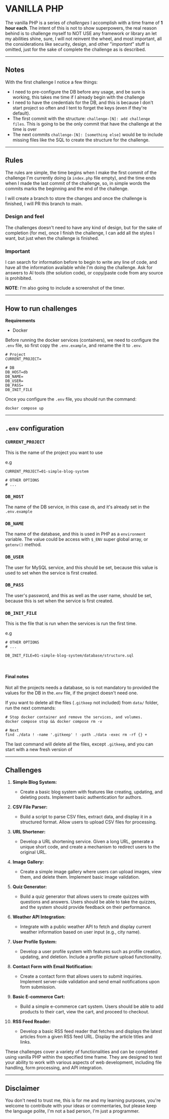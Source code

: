 # VANILLA PHP

The vanilla PHP is a series of *challenges* I accomplish with a time frame of **1 hour each**. The intent of this is not
to show superpowers, the real reason
behind is to challenge myself to NOT USE any framework or library an let my abilities shine, sure, I will not reinvent
the wheel, and most important, all the considerations
like security, design, and other "*important*" stuff is omitted, just for the sake of complete the challenge as is
described.

---

## Notes

With the first challenge I notice a few things:

* I need to pre-configure the DB before any usage, and be sure is working, this takes me time if I already begin with the challenge
* I need to have the credentials for the DB, and this is because I don't start project so often and I tent to forget the keys (even if they're default).
* The first commit with the structure: ```challenge-[N]: add challenge files```. This is going to be the only commit that have the challenge at the time is over
* The next commits ```challenge-[N]: [something else]``` would be to include missing files like the SQL to create the structure for the challenge.

---

## Rules

The rules are simple, the time begins when I make the first commit of the challenge I'm currently doing (a ```index.php``` file empty), and the time
ends when I made the last commit of the challenge, so, in simple words the commits marks the beginning and the end of the challenge.

I will create a branch to store the changes and once the challenge is finished, I will PR this branch to main.

### Design and feel

The challenges doesn't need to have any kind of design, but for the sake of completion (for me), once I finish the challenge, I can add all
the styles I want, but just when the challenge is finished.

### Important
I can search for information before to begin to write any line of code, and have all the information available while I'm doing the challenge.
Ask for answers to AI tools (the solution code), or copy/paste code from any source is prohibited.

**NOTE**: I'm also going to include a screenshot of the timer.

---

## How to run challenges

**Requirements**

* Docker

Before running the docker services (containers), we need to configure the ```.env``` file, so first
copy the ```.env.example```, and rename the it to ```.env```.

```dotenv
# Project
CURRENT_PROJECT=

# DB
DB_HOST=db
DB_NAME=
DB_USER=
DB_PASS=
DB_INIT_FILE
```

Once you configure the ```.env``` file, you should run the command:

```shell
docker compose up
```

---

## ```.env``` configuration

### ```CURRENT_PROJECT```

This is the name of the project you want to use

e.g
```dotenv
CURRENT_PROJECT=01-simple-blog-system

# OTHER OPTIONS
# ...
```

### ```DB_HOST```
The name of the DB service, in this case ```db```, and it's already set in the ```.env.example```

### ```DB_NAME```
The name of the database, and this is used in PHP as a ```environment``` variable. The value could
be access with ```$_ENV``` super global array, or ```getenv()``` method.

### ```DB_USER```
The user for MySQL service, and this should be set, because this value is used to set when the service is first created.

### ```DB_PASS```
The user's password, and this as well as the user name, should be set, because this is set when the service is first created.

### ```DB_INIT_FILE```
This is the file that is run when the services is run the first time.

e.g
```dotenv
# OTHER OPTIONS
# ...

DB_INIT_FILE=01-simple-blog-system/database/structure.sql
```

<br>

#### Final notes
Not all the projects needs a database, so is not mandatory to provided the values for the DB in the```.env```
file, if the project doesn't need one.

If you want to delete all the files (```.gitkeep``` not included) from ```data/``` folder, run the next commands:

```shell
# Stop docker container and remove the services, and volumes.
docker compose stop && docker compose rm -v

# Next
find ./data ! -name '.gitkeep' ! -path ./data -exec rm -rf {} +
```

The last command will delete all the files, except ```.gitkeep```, and you can start with a new fresh version of

---

## Challenges

1. **Simple Blog System:**
    - Create a basic blog system with features like creating, updating, and deleting posts. Implement basic
      authentication for authors.

2. **CSV File Parser:**
    - Build a script to parse CSV files, extract data, and display it in a structured format. Allow users to upload CSV
      files for processing.

3. **URL Shortener:**
    - Develop a URL shortening service. Given a long URL, generate a unique short code, and create a mechanism to
      redirect users to the original URL.

4. **Image Gallery:**
    - Create a simple image gallery where users can upload images, view them, and delete them. Implement basic image
      validation.

5. **Quiz Generator:**
    - Build a quiz generator that allows users to create quizzes with questions and answers. Users should be able to
      take the quizzes, and the system should provide feedback on their performance.

6. **Weather API Integration:**
    - Integrate with a public weather API to fetch and display current weather information based on user input (e.g.,
      city name).

7. **User Profile System:**
    - Develop a user profile system with features such as profile creation, updating, and deletion. Include a profile
      picture upload functionality.

8. **Contact Form with Email Notification:**
    - Create a contact form that allows users to submit inquiries. Implement server-side validation and send email
      notifications upon form submission.

9. **Basic E-commerce Cart:**
    - Build a simple e-commerce cart system. Users should be able to add products to their cart, view the cart, and
      proceed to checkout.

10. **RSS Feed Reader:**
    - Develop a basic RSS feed reader that fetches and displays the latest articles from a given RSS feed URL. Display
      the article titles and links.

These challenges cover a variety of functionalities and can be completed using vanilla PHP within the specified time
frame. They are designed to test your ability to work with various aspects of web development, including file handling,
form processing, and API integration.

---

## Disclaimer

You don't need to trust me, this is for me and my learning purposes, you're welcome to contribute with your ideas or
commentaries, but please keep the language polite, I'm not a bad person, I'm just a programmer.